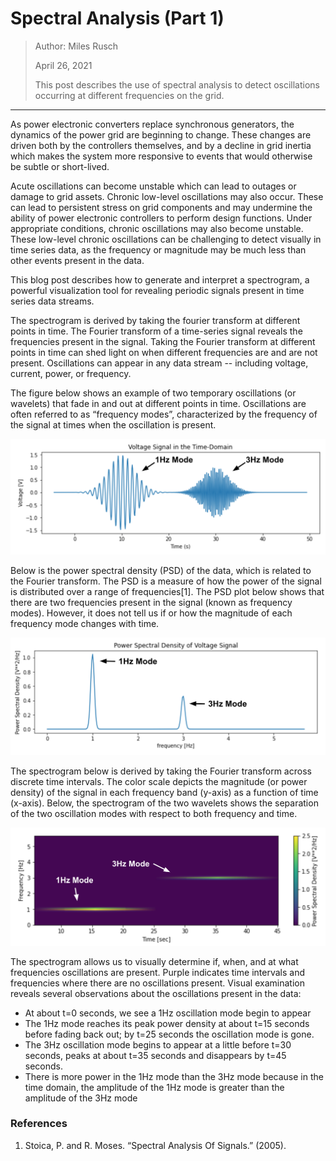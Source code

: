﻿# Spectral Analysis (Part 1)
> Author: Miles Rusch
> 
> April 26, 2021
> 
> This post describes the use of spectral analysis to detect oscillations occurring at different frequencies on the grid.
---

As power electronic converters replace synchronous generators, the dynamics of the power grid are beginning to change. These changes are driven both by the controllers themselves, and by a decline in grid inertia which makes the system more responsive to events that would otherwise be subtle or short-lived.

Acute oscillations can become unstable which can lead to outages or damage to grid assets. Chronic low-level oscillations may also occur. These can lead to persistent stress on grid components and may undermine the ability of power electronic controllers to perform design functions. Under appropriate conditions, chronic oscillations may also become unstable. These low-level chronic oscillations can be challenging to detect visually in time series data, as the frequency or magnitude may be much less than other events present in the data.

This blog post describes how to generate and interpret a spectrogram, a powerful visualization tool for revealing periodic signals present in time series data streams.

The spectrogram is derived by taking the fourier transform at different points in time. The Fourier transform of a time-series signal reveals the frequencies present in the signal. Taking the Fourier transform at different points in time can shed light on when different frequencies are and are not present. Oscillations can appear in any data stream -- including voltage, current, power, or frequency.

The figure below shows an example of two temporary oscillations (or wavelets) that fade in and out at different points in time. Oscillations are often referred to as “frequency modes”, characterized by the frequency of the signal at times when the oscillation is present.

![](spectral-analysis/time-series.png)

Below is the power spectral density (PSD) of the data, which is related to the Fourier transform. The PSD is a measure of how the power of the signal is distributed over a range of frequencies[1]. The PSD plot below shows that there are two frequencies present in the signal (known as frequency modes). However, it does not tell us if or how the magnitude of each frequency mode changes with time.

![](spectral-analysis/voltage-psd.png)

The spectrogram below is derived by taking the Fourier transform across discrete time intervals. The color scale depicts the magnitude (or power density) of the signal in each frequency band (y-axis) as a function of time (x-axis). Below, the spectrogram of the two wavelets shows the separation of the two oscillation modes with respect to both frequency and time.

![](spectral-analysis/voltage-spectrogram.png)

The spectrogram allows us to visually determine if, when, and at what frequencies oscillations are present. Purple indicates time intervals and frequencies where there are no oscillations present. Visual examination reveals several observations about the oscillations present in the data:

-   At about t=0 seconds, we see a 1Hz oscillation mode begin to appear
-   The 1Hz mode reaches its peak power density at about t=15 seconds before fading back out; by t=25 seconds the oscillation mode is gone.
-   The 3Hz oscillation mode begins to appear at a little before t=30 seconds, peaks at about t=35 seconds and disappears by t=45 seconds.
-   There is more power in the 1Hz mode than the 3Hz mode because in the time domain, the amplitude of the 1Hz mode is greater than the amplitude of the 3Hz mode

### References
1. Stoica, P. and R. Moses. “Spectral Analysis Of Signals.” (2005).
